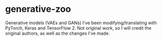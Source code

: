 # generative-zoo
Generative models (VAEs and GANs) I've been modifying/translating with PyTorch, Keras and TensorFlow 2. Not original work, so I will credit the original authors, as well as the changes I've made.
